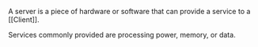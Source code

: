A server is a piece of hardware or software that can provide a service to a [[Client]].

Services commonly provided are processing power, memory, or data.